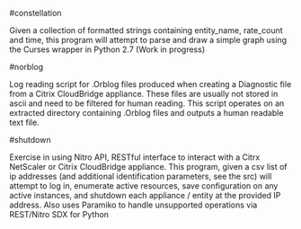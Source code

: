 
#constellation

Given a collection of formatted strings containing entity_name, rate_count and time, this program will attempt to parse and draw a simple graph using the Curses wrapper in Python 2.7
(Work in progress)

#norblog

Log reading script for .Orblog files produced when creating a Diagnostic file from a Citrix CloudBridge appliance.  These files are usually not stored in ascii and need to be filtered
for human reading.  This script operates on an extracted directory containing .Orblog files and outputs a human readable text file.  

#shutdown

Exercise in using Nitro API, RESTful interface to interact with a Citrx NetScaler or Citrix CloudBridge appliance.  This program, given a csv list of ip addresses (and additional
identification parameters, see the src) will attempt to log in, enumerate active resources, save configuration on any active instances, and shutdown each appliance / entity at the
provided IP address.  Also uses Paramiko to handle unsupported operations via REST/Nitro SDX for Python
